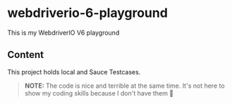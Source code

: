 webdriverio-6-playground
========================

This is my WebdriverIO V6 playground

## Content
This project holds local and Sauce Testcases.

> **NOTE:** The code is nice and terrible at the same time. It's not here to show my coding skills because I don't have them 🤣
